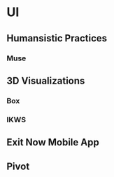 
# UI

## Humansistic Practices

### Muse

## 3D Visualizations

### Box
### IKWS

## Exit Now Mobile App

## Pivot
